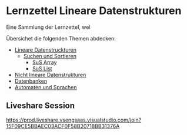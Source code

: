 # Lernzettel Lineare Datenstrukturen
Eine Sammlung der Lernzettel, wel

Übersichet die folgenden Themen abdecken:

 - [Lineare Datenstruckturen](./Lineare%20Datenstrukturen.md)
   - [Suchen und Sortieren](./sus/README.md)
     - [SuS Array](./sus/SuS%20Array.md)
     - [SuS List](./sus/SuS%20List.md)
 - [Nicht lineare Datenstrukturen](./Nicht%20lineare%20Datenstrukturen.md)
 - [Datenbanken](./Datenbanken.md)
 - [Automaten und Sprachen](./Automaten%20und%20Sprachen.md)

## Liveshare Session

https://prod.liveshare.vsengsaas.visualstudio.com/join?15F09CE5BBAEC03ACF0F58B20718BB31376A

